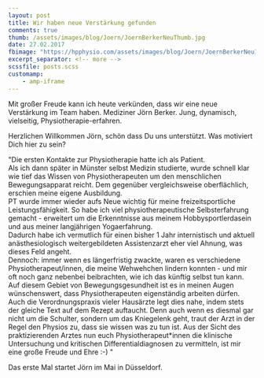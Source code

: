 ```yaml
---
layout: post
title: Wir haben neue Verstärkung gefunden
comments: true
thumb: /assets/images/blog/Joern/JoernBerkerNeuThumb.jpg
date: 27.02.2017
fbimage: "https://hpphysio.com/assets/images/blog/Joern/JoernBerkerNeu1200x600.jpg"
excerpt_separator: <!-- more -->
scssfile: posts.scss
customamp:
    - amp-iframe
---
```


Mit großer Freude kann ich heute verkünden, dass wir eine neue Verstärkung im Team haben. Mediziner Jörn Berker. Jung, dynamisch, vielseitig, Physiotherapie-erfahren. <!-- more --> 
<div class="verticalImgCont">
<amp-img src="/assets/images/JoernOberkoerper512x800.jpg" width="512"
 height="800" layout="responsive"></amp-img>
 </div>
Herzlichen Willkommen Jörn, schön dass Du uns unterstützt.  
Was motiviert Dich hier zu sein?

\"Die ersten Kontakte zur Physiotherapie hatte ich als Patient.  
Als ich dann später in Münster selbst Medizin studierte, wurde schnell klar wie tief das Wissen von Physiotherapeuten um den menschlichen Bewegungsapparat reicht. Dem gegenüber vergleichsweise oberflächlich, erschien meine eigene Ausbildung.  
PT wurde immer wieder aufs Neue wichtig für meine freizeitsportliche Leistungsfähigkeit. So habe ich viel physiotherapeutische Selbsterfahrung gemacht - erweitert um die Erkenntnisse aus meinem Hobbysportlerdasein und aus meiner langjährigen Yogaerfahrung.  
Dadurch habe ich vermutlich für einen bisher 1 Jahr internistisch und aktuell anästhesiologisch weitergebildeten Assistenzarzt eher viel Ahnung, was dieses Feld angeht.  
Dennoch: immer wenn es längerfristig zwackte, waren es verschiedene Physiotherapeut/innen, die meine Wehwehchen lindern konnten - und mir oft noch ganz nebenbei beibrachten, wie ich das künftig selbst tun kann.  
Auf diesem Gebiet von Bewegungsgesundheit ist es in meinen Augen wünschenswert, dass Physiotherapeuten eigenständig arbeiten dürfen. Auch die Verordnungspraxis vieler Hausärzte legt dies nahe, indem stets der gleiche Text auf dem Rezept auftaucht. Denn auch wenn es diesmal gar nicht um die Schulter, sondern um das Kniegelenk geht, traut der Arzt in der Regel den Physios zu, dass sie wissen was zu tun ist.
Aus der Sicht des praktizierenden Arztes nun euch Physiotherapeut*innen die klinische Untersuchung und kritischen Differentialdiagnosen zu vermitteln, ist mir eine große Freude und Ehre :-) \"
  
  
Das erste Mal startet Jörn im Mai in Düsseldorf.   

